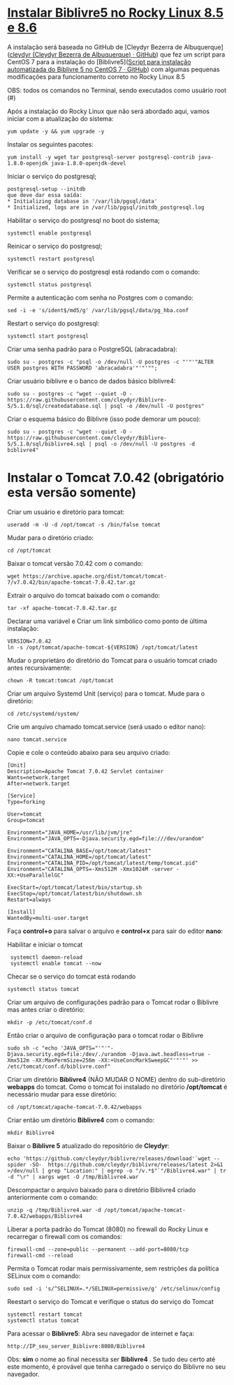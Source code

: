 # <u>Instalar Biblivre5 no Rocky Linux 8.5 e 8.6</u>

A instalação será baseada no GitHub de [Cleydyr Bezerra de Albuquerque]([cleydyr (Cleydyr Bezerra de Albuquerque) · GitHub](https://github.com/cleydyr)) que fez um script para CentOS 7 para a instalação do [Biblivre5]([Script para instalação automatizada do Biblivre 5 no CentOS 7 · GitHub](https://gist.github.com/cleydyr/95db7654ca2d915ddf3d8fe2e2c04fbe)) com algumas pequenas modificações para funcionamento correto no Rocky Linux 8.5 

OBS: todos os comandos no Terminal, sendo executados como usuário root (#)

Após a instalação do Rocky Linux que não será abordado aqui, vamos iniciar com a atualização do sistema:

```
yum update -y && yum upgrade -y
```

Instalar os seguintes pacotes: 

```
yum install -y wget tar postgresql-server postgresql-contrib java-1.8.0-openjdk java-1.8.0-openjdk-devel
```

Iniciar o serviço do postgresql;

```
postgresql-setup --initdb
que deve dar essa saída:
* Initializing database in '/var/lib/pgsql/data'
* Initialized, logs are in /var/lib/pgsql/initdb_postgresql.log
```

Habilitar o serviço do postgresql no boot do sistema;

```
systemctl enable postgresql
```

Reinicar o serviço do postgresql;

```
systemctl restart postgresql
```

Verificar se o serviço do postgresql está rodando com o comando:

```
systemctl status postgresql
```

Permite a autenticação com senha no Postgres com o comando:

```
sed -i -e 's/ident$/md5/g' /var/lib/pgsql/data/pg_hba.conf
```

Restart o serviço do postgresql:

```
systemctl start postgresql
```

Criar uma senha padrão para o PostgreSQL (abracadabra):

```
sudo su - postgres -c "psql -o /dev/null -U postgres -c "'"'"ALTER USER postgres WITH PASSWORD 'abracadabra'"'"'"";
```

Criar usuário biblivre e o banco de dados básico biblivre4:

```
sudo su - postgres -c "wget --quiet -O - https://raw.githubusercontent.com/cleydyr/Biblivre-5/5.1.0/sql/createdatabase.sql | psql -o /dev/null -U postgres"
```

Criar o esquema básico do Biblivre (isso pode demorar um pouco):

```
sudo su - postgres -c "wget --quiet -O - https://raw.githubusercontent.com/cleydyr/Biblivre-5/5.1.0/sql/biblivre4.sql | psql -o /dev/null -U postgres -d biblivre4"
```

# Instalar o Tomcat 7.0.42 (obrigatório esta versão somente)

Criar um usuário e diretório para tomcat:

```
useradd -m -U -d /opt/tomcat -s /bin/false tomcat
```

Mudar para o diretório criado:

```
cd /opt/tomcat
```

Baixar o tomcat  versão 7.0.42 com o comando:

```
wget https://archive.apache.org/dist/tomcat/tomcat-7/v7.0.42/bin/apache-tomcat-7.0.42.tar.gz
```

Extrair o arquivo do tomcat baixado com o comando:

```
tar -xf apache-tomcat-7.0.42.tar.gz 
```

Declarar uma variável e Criar um link simbólico como ponto de última instalação:

```
VERSION=7.0.42
ln -s /opt/tomcat/apache-tomcat-${VERSION} /opt/tomcat/latest
```

Mudar o proprietáro do diretório do Tomcat para o usuário tomcat criado antes recursivamente:

```
chown -R tomcat:tomcat /opt/tomcat
```

Criar um arquivo Systemd Unit (serviço) para o tomcat. Mude para o diretório:

```
cd /etc/systemd/system/ 
```

Crie um arquivo chamado tomcat.service (será usado o editor nano):

```
nano tomcat.service
```

Copie e cole o conteúdo abaixo para seu arquivo criado:

```
[Unit]
Description=Apache Tomcat 7.0.42 Servlet container
Wants=network.target
After=network.target

[Service]
Type=forking

User=tomcat
Group=tomcat

Environment="JAVA_HOME=/usr/lib/jvm/jre"
Environment="JAVA_OPTS=-Djava.security.egd=file:///dev/urandom"

Environment="CATALINA_BASE=/opt/tomcat/latest"
Environment="CATALINA_HOME=/opt/tomcat/latest"
Environment="CATALINA_PID=/opt/tomcat/latest/temp/tomcat.pid"
Environment="CATALINA_OPTS=-Xms512M -Xmx1024M -server -XX:+UseParallelGC"

ExecStart=/opt/tomcat/latest/bin/startup.sh
ExecStop=/opt/tomcat/latest/bin/shutdown.sh
Restart=always

[Install]
WantedBy=multi-user.target
```

Faça **control+o** para salvar o arquivo e **control+x** para sair do editor **nano**:

Habilitar e iniciar o tomcat 

```
 systemctl daemon-reload
 systemctl enable tomcat --now
```

Checar se o serviço do tomcat está rodando

```
systemctl status tomcat
```

Criar um arquivo de configurações padrão para o Tomcat rodar o Biblivre mas antes criar o diretório:

```
mkdir -p /etc/tomcat/conf.d
```

Então criar o arquivo de configuração para o tomcat rodar o Biblivre

```
sudo sh -c "echo 'JAVA_OPTS="'"'"-Djava.security.egd=file:/dev/./urandom -Djava.awt.headless=true -Xmx512m -XX:MaxPermSize=256m -XX:+UseConcMarkSweepGC"'"'"' >> /etc/tomcat/conf.d/biblivre.conf"
```

Criar um diretório **Biblivre4** (NÃO MUDAR O NOME) dentro do sub-diretório **webapps** do tomcat. Como o tomcat foi instalado no diretório **/opt/tomcat** é necessário mudar para esse diretório:

```
cd /opt/tomcat/apache-tomcat-7.0.42/webapps
```

Criar então um diretório **Biblivre4** com o comando:

```
mkdir Biblivre4
```

Baixar o **Biblivre 5** atualizado do repositório de **Cleydyr**:

```
echo 'https://github.com/cleydyr/biblivre/releases/download'`wget --spider -SO-  https://github.com/cleydyr/biblivre/releases/latest 2>&1 >/dev/null | grep "Location:" | egrep -o "/v.*$"`"/Biblivre4.war" | tr -d "\r" | xargs wget -O /tmp/Biblivre4.war
```

Descompactar o arquivo baixado para o diretório Biblivre4 criado anteriormente com o comando:

```
unzip -q /tmp/Biblivre4.war -d /opt/tomcat/apache-tomcat-7.0.42/webapps/Biblivre4
```

Liberar a porta padrão do Tomcat (8080) no firewall do Rocky Linux e recarregar o firewall com os comandos:

```
firewall-cmd --zone=public --permanent --add-port=8080/tcp
firewall-cmd --reload
```

Permita o Tomcat rodar mais permissivamente, sem restrições da política SELinux com o comando:

```
sudo sed -i 's/^SELINUX=.*/SELINUX=permissive/g' /etc/selinux/config
```

Reestart o serviço do Tomcat e verifique o status do serviço do Tomcat

```
systemctl restart tomcat
systemctl status tomcat
```

Para acessar o **Biblivre5**:  Abra seu navegador de internet e faça:

```
http://IP_seu_server_Biblivre:8080/Biblivre4
```

Obs: **sim** o nome ao final necessita ser **Biblivre4** . Se tudo deu certo até este momento, é provável que tenha carregado o serviço do Biblivre no seu navegador. 
